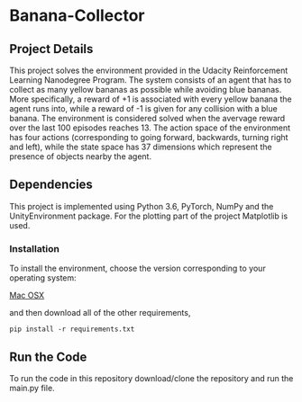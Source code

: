 # Banana-Collector

## Project Details
This project solves the environment provided in the Udacity Reinforcement Learning Nanodegree Program. The system consists of an agent that has to collect as many yellow bananas as possible while avoiding blue bananas. More specifically, a reward of +1 is associated with every yellow banana the agent runs into, while a reward of -1 is given for any collision with a blue banana. The environment is considered solved when the avervage reward over the last 100 episodes reaches 13.
The action space of the environment has four actions (corresponding to going forward, backwards, turning right and left), while the state space has 37 dimensions which represent the presence of objects nearby the agent.

## Dependencies
This project is implemented using Python 3.6, PyTorch, NumPy and the UnityEnvironment package. For the plotting part of the project Matplotlib is used.
### Installation

To install the environment, choose the version corresponding to your operating system:

[Mac OSX](https://s3-us-west-1.amazonaws.com/udacity-drlnd/P1/Banana/Banana.app.zip)

and then download all of the other requirements,
```
pip install -r requirements.txt
```

## Run the Code
To run the code in this repository download/clone the repository and run the main.py file.
